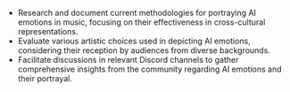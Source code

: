 - Research and document current methodologies for portraying AI emotions in music, focusing on their effectiveness in cross-cultural representations.
- Evaluate various artistic choices used in depicting AI emotions, considering their reception by audiences from diverse backgrounds.
- Facilitate discussions in relevant Discord channels to gather comprehensive insights from the community regarding AI emotions and their portrayal.